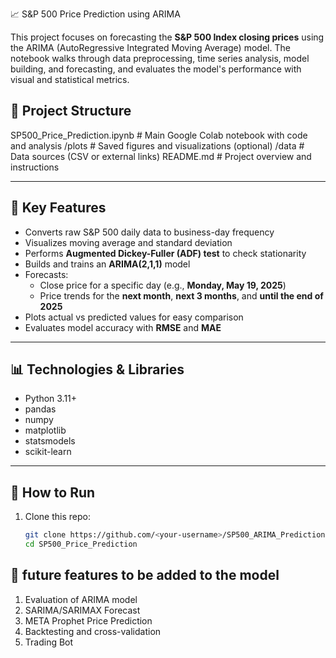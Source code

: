 📈 S&P 500 Price Prediction using ARIMA


This project focuses on forecasting the **S&P 500 Index closing prices** using the ARIMA (AutoRegressive Integrated Moving Average) model. The notebook walks through data preprocessing, time series analysis, model building, and forecasting, and evaluates the model's performance with visual and statistical metrics.

## 📂 Project Structure
SP500_Price_Prediction.ipynb # Main Google Colab notebook with code and analysis
/plots # Saved figures and visualizations (optional)
/data # Data sources (CSV or external links)
README.md # Project overview and instructions


---

## 🧠 Key Features

- Converts raw S&P 500 daily data to business-day frequency
- Visualizes moving average and standard deviation
- Performs **Augmented Dickey-Fuller (ADF) test** to check stationarity
- Builds and trains an **ARIMA(2,1,1)** model
- Forecasts:
  - Close price for a specific day (e.g., **Monday, May 19, 2025**)
  - Price trends for the **next month**, **next 3 months**, and **until the end of 2025**
- Plots actual vs predicted values for easy comparison
- Evaluates model accuracy with **RMSE** and **MAE**

---

## 📊 Technologies & Libraries

- Python 3.11+
- pandas
- numpy
- matplotlib
- statsmodels
- scikit-learn

---

## 📌 How to Run

1. Clone this repo:
   ```bash
   git clone https://github.com/<your-username>/SP500_ARIMA_Prediction.git
   cd SP500_Price_Prediction

## 📌 future features to be added to the model
1. Evaluation of ARIMA model
2. SARIMA/SARIMAX Forecast
3. META Prophet Price Prediction
4. Backtesting and cross-validation
5. Trading Bot
